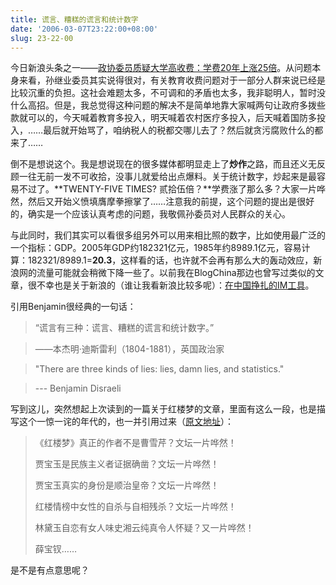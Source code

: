 ```yaml
---
title: 谎言、糟糕的谎言和统计数字
date: '2006-03-07T23:22:00+08:00'
slug: 23-22-00
---
```


今日新浪头条之一——[政协委员质疑大学高收费：学费20年上涨25倍](http://news.sina.com.cn/c/2006-03-07/10398381642s.shtml)。从问题本身来看，孙继业委员其实说得很对，有关教育收费问题对于一部分人群来说已经是比较沉重的负担。这社会难题太多，不可调和的矛盾也太多，我非聪明人，暂时没什么高招。但是，我总觉得这种问题的解决不是简单地靠大家喊两句让政府多拨些款就可以的，今天喊着教育多投入，明天喊着农村医疗多投入，后天喊着国防多投入，……最后就开始骂了，咱纳税人的税都交哪儿去了？然后就贪污腐败什么的都来了……

倒不是想说这个。我是想说现在的很多媒体都明显走上了**炒作**之路，而且还义无反顾一往无前一发不可收拾，没事儿就爱给出点爆料。关于统计数字，炒起来是最容易不过了。**TWENTY-FIVE TIMES? 贰拾伍倍？**学费涨了那么多？大家一片哗然，然后又开始义愤填膺摩拳擦掌了……注意我的前提，这个问题的提出是很好的，确实是一个应该认真考虑的问题，我敬佩孙委员对人民群众的关心。

与此同时，我们其实可以看很多组另外可以用来相比照的数字，比如使用最广泛的一个指标：GDP。2005年GDP约182321亿元，1985年约8989.1亿元，容易计算：182321/8989.1=**20.3**，这样看的话，也许就不会再有那么大的轰动效应，新浪网的流量可能就会稍微下降一些了。以前我在BlogChina那边也曾写过类似的文章，很不幸也是关于新浪的（谁让我看新浪比较多呢）：[在中国挣扎的IM工具](http://xieyihui.blogchina.com/2708756.html)。

引用Benjamin很经典的一句话：

> “谎言有三种：谎言、糟糕的谎言和统计数字。”

> ——本杰明·迪斯雷利（1804-1881），英国政治家

<!-- -->

> "There are three kinds of lies: lies, damn lies, and statistics."

> --- Benjamin Disraeli

写到这儿，突然想起上次读到的一篇关于红楼梦的文章，里面有这么一段，也是描写这个一惊一诧的年代的，也一并引用过来（[原文地址](http://blogteam.bokee.com/viewdiary.10106573.html)）：

> 《红楼梦》真正的作者不是曹雪芹？文坛一片哗然！ 
> 
> 贾宝玉是民族主义者证据确凿？文坛一片哗然！ 
> 
> 贾宝玉真实的身份是顺治皇帝？文坛一片哗然！ 
> 
> 红楼情榜中女性的自杀与自相残杀？文坛一片哗然！ 
> 
> 林黛玉自恋有女人味史湘云纯真令人怀疑？又一片哗然！ 
> 
> 薛宝钗……

是不是有点意思呢？

